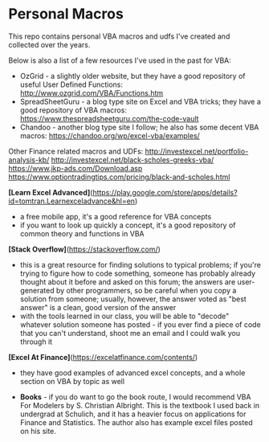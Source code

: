 # Personal Macros
This repo contains personal VBA macros and udfs I've created and collected over the years.

Below is also a list of a few resources I've used in the past for VBA:
- OzGrid - a slightly older website, but they have a good repository of useful User Defined Functions: http://www.ozgrid.com/VBA/Functions.htm
- SpreadSheetGuru - a blog type site on Excel and VBA tricks; they have a good repository of VBA macros: https://www.thespreadsheetguru.com/the-code-vault
- Chandoo - another blog type site I follow; he also has some decent VBA macros: https://chandoo.org/wp/excel-vba/examples/

Other Finance related macros and UDFs:
http://investexcel.net/portfolio-analysis-kb/
http://investexcel.net/black-scholes-greeks-vba/
https://www.jkp-ads.com/Download.asp
https://www.optiontradingtips.com/pricing/black-and-scholes.html

**[Learn Excel Advanced]**(https://play.google.com/store/apps/details?id=tomtran.Learnexceladvance&hl=en)
- a free mobile app, it's a good reference for VBA concepts 
- if you want to look up quickly a concept, it's a good repository of common theory and functions in VBA

**[Stack Overflow]**(https://stackoverflow.com/)
- this is a great resource for finding solutions to typical problems; if you're trying to figure how to code something, someone has probably already thought about it before and asked on this forum; the answers are user-generated by other programmers, so be careful when you copy a solution from someone; usually, however, the answer voted as "best answer" is a clean, good version of the answer
- with the tools learned in our class, you will be able to "decode" whatever solution someone has posted - if you ever find a piece of code that you can't understand, shoot me an email and I could walk you through it

**[Excel At Finance]**(https://excelatfinance.com/contents/)
- they have good examples of advanced excel concepts, and a whole section on VBA by topic as well

- **Books** - if you do want to go the book route, I would recommend VBA For Modelers by S. Christian Albright. This is the textbook I used back in undergrad at Schulich, and it has a heavier focus on applications for Finance and Statistics. The author also has example excel files posted on his site.
